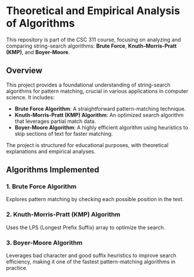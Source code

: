 # Theoretical and Empirical Analysis of Algorithms

This repository is part of the CSC 311 course, focusing on analyzing and comparing string-search algorithms: **Brute Force**, **Knuth-Morris-Pratt (KMP)**, and **Boyer-Moore**.



## Overview

This project provides a foundational understanding of string-search algorithms for pattern matching, crucial in various applications in computer science. It includes:
- **Brute Force Algorithm**: A straightforward pattern-matching technique.
- **Knuth-Morris-Pratt (KMP) Algorithm**: An optimized search algorithm that leverages partial match data.
- **Boyer-Moore Algorithm**: A highly efficient algorithm using heuristics to skip sections of text for faster matching.

The project is structured for educational purposes, with theoretical explanations and empirical analyses.

## Algorithms Implemented

### 1. Brute Force Algorithm
Explores pattern matching by checking each possible position in the text.

### 2. Knuth-Morris-Pratt (KMP) Algorithm
Uses the LPS (Longest Prefix Suffix) array to optimize the search.

### 3. Boyer-Moore Algorithm
Leverages bad character and good suffix heuristics to improve search efficiency, making it one of the fastest pattern-matching algorithms in practice.


